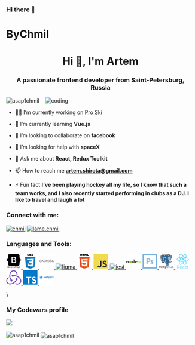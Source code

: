 ### Hi there 👋
# ByChmil
<h1 align="center">Hi 👋, I'm Artem</h1>
<h3 align="center">A passionate frontend developer from Saint-Petersburg, Russia</h3>
<img align="right" alt="coding" width="400" src="https://media3.giphy.com/media/lXiRzPb8C5JTJcfPq/giphy.gif?cid=ecf05e47ah4l9br1g5y0ci56w2uygvvtpiwx69rzbbw72oug&rid=giphy.gif&ct=g"/>
<p align="left"> <img src="https://komarev.com/ghpvc/?username=asap1chmil&label=Profile%20views&color=0e75b6&style=flat" alt="asap1chmil" /> </p>

- 🔭🔭 I’m currently working on [Pro Ski](https://vk.com/ski_club_nn)

- 🌱 I’m currently learning **Vue.js**

- 👯 I’m looking to collaborate on **facebook**

- 🤝 I’m looking for help with **spaceX**

- 💬 Ask me about **React, Redux Toolkit**

- 📫 How to reach me **artem.shirota@gmail.com**

- ⚡ Fun fact **I've been playing hockey all my life, so I know that such a team works, and I also recently started performing in clubs as a DJ. I like to travel and laugh a lot**

<h3 align="left">Connect with me:</h3>
<p align="left">
<a href="https://vk.com/away.php?utf=1&to=https%3A%2F%2Ft.me%2Fchmilb" target="blank"><img align="center" src="https://mrtext.ru/wp-content/uploads/2022/04/5-40.jpg" alt="chmil" height="30" width="40" /></a>
<a href="https://vk.com/away.php?utf=1&to=https%3A%2F%2Finstagram.com%2Flame.chmil%3Figshid%3DYmMyMTA2M2Y%3D" target="blank"><img align="center" src="https://raw.githubusercontent.com/rahuldkjain/github-profile-readme-generator/master/src/images/icons/Social/instagram.svg" alt="lame.chmil" height="30" width="40" /></a>
</p>

<h3 align="left">Languages and Tools:</h3>
<p align="left"> <a href="https://getbootstrap.com" target="_blank" rel="noreferrer"> <img src="https://raw.githubusercontent.com/devicons/devicon/master/icons/bootstrap/bootstrap-plain-wordmark.svg" alt="bootstrap" width="40" height="40"/> </a> <a href="https://www.w3schools.com/css/" target="_blank" rel="noreferrer"> <img src="https://raw.githubusercontent.com/devicons/devicon/master/icons/css3/css3-original-wordmark.svg" alt="css3" width="40" height="40"/> </a> <a href="https://expressjs.com" target="_blank" rel="noreferrer"> <img src="https://raw.githubusercontent.com/devicons/devicon/master/icons/express/express-original-wordmark.svg" alt="express" width="40" height="40"/> </a> <a href="https://www.figma.com/" target="_blank" rel="noreferrer"> <img src="https://www.vectorlogo.zone/logos/figma/figma-icon.svg" alt="figma" width="40" height="40"/> </a> <a href="https://www.w3.org/html/" target="_blank" rel="noreferrer"> <img src="https://raw.githubusercontent.com/devicons/devicon/master/icons/html5/html5-original-wordmark.svg" alt="html5" width="40" height="40"/> </a> <a href="https://developer.mozilla.org/en-US/docs/Web/JavaScript" target="_blank" rel="noreferrer"> <img src="https://raw.githubusercontent.com/devicons/devicon/master/icons/javascript/javascript-original.svg" alt="javascript" width="40" height="40"/> </a> <a href="https://jestjs.io" target="_blank" rel="noreferrer"> <img src="https://www.vectorlogo.zone/logos/jestjsio/jestjsio-icon.svg" alt="jest" width="40" height="40"/> </a> <a href="https://nodejs.org" target="_blank" rel="noreferrer"> <img src="https://raw.githubusercontent.com/devicons/devicon/master/icons/nodejs/nodejs-original-wordmark.svg" alt="nodejs" width="40" height="40"/> </a> <a href="https://www.photoshop.com/en" target="_blank" rel="noreferrer"> <img src="https://raw.githubusercontent.com/devicons/devicon/master/icons/photoshop/photoshop-line.svg" alt="photoshop" width="40" height="40"/> </a> <a href="https://www.postgresql.org" target="_blank" rel="noreferrer"> <img src="https://raw.githubusercontent.com/devicons/devicon/master/icons/postgresql/postgresql-original-wordmark.svg" alt="postgresql" width="40" height="40"/> </a> <a href="https://reactjs.org/" target="_blank" rel="noreferrer"> <img src="https://raw.githubusercontent.com/devicons/devicon/master/icons/react/react-original-wordmark.svg" alt="react" width="40" height="40"/> </a> <a href="https://redux.js.org" target="_blank" rel="noreferrer"> <img
?username=asap1chmil&label=Profile%20views&..
komarev.com
ProSki - тренировки по лыжам в Нижнем Новгороде
2458 подписчиков
Открыть
devto.svg
raw.githubusercontent.com
src="https://raw.githubusercontent.com/devicons/devicon/master/icons/redux/redux-original.svg" alt="redux" width="40" height="40"/> </a> <a href="https://www.typescriptlang.org/" target="_blank" rel="noreferrer"> <img src="https://raw.githubusercontent.com/devicons/devicon/master/icons/typescript/typescript-original.svg" alt="typescript" width="40" height="40"/> </a> <a href="https://webpack.js.org" target="_blank" rel="noreferrer"> <img src="https://raw.githubusercontent.com/devicons/devicon/d00d0969292a6569d45b06d3f350f463a0107b0d/icons/webpack/webpack-original-wordmark.svg" alt="webpack" width="40" height="40"/> </a> </p>\
<h3>My Codewars profile</h3>
<img src="https://sun9-60.userapi.com/impg/DrsvvUQmyYV5WWjpMg-0fsxBdzp544YMeRXbIw/DlyTDDLZY-A.jpg?size=454x36&quality=95&sign=a98308d55fe6221f97241196b4d99de6&type=album"/>

<p><img align="left" src="https://github-readme-stats.vercel.app/api/top-langs?username=asap1chmil&show_icons=true&locale=en&layout=compact" alt="asap1chmil" /></p>

<p>&nbsp;<img align="center" src="https://github-readme-stats.vercel.app/api?username=asap1chmil&show_icons=true&locale=en" alt="asap1chmil" /></p>

